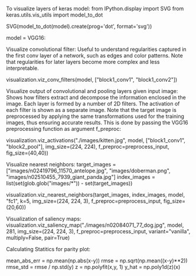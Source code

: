 To visualize layers of keras model:
  from IPython.display import SVG
  from keras.utils.vis_utils import model_to_dot

  SVG(model_to_dot(model).create(prog='dot', format='svg'))

model = VGG16:

Visualize convolutional filter:
  Useful to understand  regularities captured in the first conv layer of a network, such as edges and color patterns. Note that regularities for later layers become more complex and less interpretable.

  visualization.viz_conv_filters(model, ["block1_conv1", "block1_conv2"])

Visualize output of convolutional and pooling layers given input image:
  Shows how filters extract and decompose the information enclosed in the image. Each layer is formed by a number of 2D filters. The activation of each filter is shown as a separate image.
  Note that the target image is preprocessed by applying the same transformations used for the training images, thus ensuring accurate results. This is done by passing the VGG16 preprocessing function as argument f_preproc:

  visualization.viz_activations("./images/kitten.jpg",
                model,
                ["block1_conv1", "block2_pool"],
                img_size=(224, 224),
                f_preproc=preprocess_input,
                fig_size=(40,40))

Visualize nearest neighbors:
  target_images =["images/n02419796_11570_antelope.jpg", "images/doberman.png", "images/n02510455_7939_giant_panda.jpg"]
  index_images = list(set(glob.glob("images/*")) - set(target_images))

  visualization.viz_nearest_neighbors(target_images,
                                    index_images,
                                    model,
                                    "fc1",
                                    k=5,
                                    img_size=(224, 224, 3),
                                    f_preproc=preprocess_input,
                                    fig_size=(20,60))


Visualization of saliency maps:
  visualization.viz_saliency_map("./images/n02084071_77_dog.jpg", model, 281, img_size=(224, 224, 3),
                             f_preproc=preprocess_input, variant="vanilla", multiply=False, pair=True)

Calculating Statitics for parity plot:

  mean_abs_err = np.mean(np.abs(x-y))
  rmse = np.sqrt(np.mean((x-y)**2))
  rmse_std = rmse / np.std(y)
  z = np.polyfit(x,y, 1)
  y_hat = np.poly1d(z)(x)

